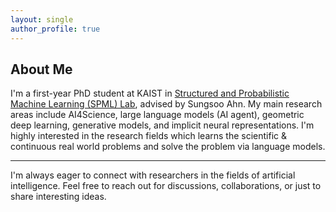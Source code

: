 ```yaml
---
layout: single
author_profile: true
---
```


<!-- You can uncomment the below line if you have a professional or personal icon that represents you or your blog's brand -->
<!-- ![icon](/assets/icon/about.png) --> 


## About Me

I'm a first-year PhD student at KAIST in [Structured and Probabilistic Machine Learning (SPML) Lab](https://sites.google.com/view/sungsooahn0215), advised by Sungsoo Ahn.  My main research areas include AI4Science, large language models (AI agent), geometric deep learning, generative models, and implicit neural representations. I'm highly interested in the research fields which learns the scientific & continuous real world problems and solve the problem via language models.

---

I'm always eager to connect with researchers in the fields of artificial intelligence. Feel free to reach out for discussions, collaborations, or just to share interesting ideas.
